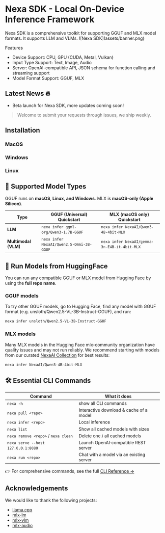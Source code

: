 <h1>Nexa SDK - Local On-Device Inference Framework</h1>
Nexa SDK is a comprehensive toolkit for supporting GGUF and MLX model formats. It supports LLM and VLMs.
![Nexa SDK](assets/banner.png)

Features
- Device Support: CPU, GPU (CUDA, Metal, Vulkan)
- Input Type Support: Text, Image, Audio
- Server: OpenAI-compatible API, JSON schema for function calling and streaming support
- Model Format Support: GGUF, MLX

## Latest News 🔥
- Beta launch for Nexa SDK, more updates coming soon!
  
> Welcome to submit your requests through issues, we ship weekly.

## Installation
### MacOS

### Windows

### Linux

## 🚀 Supported Model Types
GGUF runs on **macOS, Linux, and Windows**. MLX is **macOS-only (Apple Silicon)**.

| Type                | GGUF (Universal)  Quickstart                 | MLX (macOS only) Quickstart                     |
|---------------------|----------------------------------|------------------------------------------|
| **LLM**             | `nexa infer ggml-org/Qwen3-1.7B-GGUF`       | `nexa infer NexaAI/Qwen3-4B-4bit-MLX`               |
| **Multimodal (VLM)**| `nexa infer NexaAI/Qwen2.5-Omni-3B-GGUF`    | `nexa infer NexaAI/gemma-3n-E4B-it-4bit-MLX`        |



## 🤗 Run Models from HuggingFace
You can run any compatible GGUF or MLX model from Hugging Face by using the **full repo name**.

### GGUF models
To try other GGUF models, go to Hugging Face, find any model with GGUF format (e.g. unsloth/Qwen2.5-VL-3B-Instruct-GGUF), and run:

```bash
nexa infer unsloth/Qwen2.5-VL-3B-Instruct-GGUF
```

### MLX models
Many MLX models in the Hugging Face mlx-community organization have quality issues and may not run reliably.
We recommend starting with models from our curated [NexaAI Collection](https://huggingface.co/NexaAI/collections) for best results:

```bash
nexa infer NexaAI/Qwen3-4B-4bit-MLX
```

## 🛠️ Essential CLI Commands

| Command                          | What it does                                                        |
|----------------------------------|----------------------------------------------------------------------|
| `nexa -h`              | show all CLI commands                              |
| `nexa pull <repo>`              | Interactive download & cache of a model                              |
| `nexa infer <repo>`             | Local inference          |
| `nexa list`                     | Show all cached models with sizes                                    |
| `nexa remove <repo>` / `nexa clean` | Delete one / all cached models                                   |
| `nexa serve --host 127.0.0.1:8080` | Launch OpenAI‑compatible REST server                            |
| `nexa run <repo>`              | Chat with a model via an existing server                             |

👉 For comprehensive commands, see the full [CLI Reference →](https://nexaai.mintlify.app/nexa-sdk-go/NexaCLI)


## Acknowledgements
We would like to thank the following projects:
- [llama.cpp](https://github.com/ggml-org/llama.cpp)
- [mlx-lm](https://github.com/ml-explore/mlx-lm)
- [mlx-vlm](https://github.com/Blaizzy/mlx-vlm)
- [mlx-audio](https://github.com/Blaizzy/mlx-audio)
